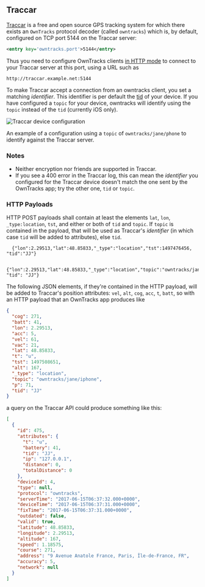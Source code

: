 ## Traccar

[Traccar](https://www.traccar.org) is a free and open source GPS tracking system for which there exists an `OwnTracks` protocol decoder (called `owntracks`)  which is, by default, configured on TCP port 5144 on the Traccar server:

```xml
<entry key='owntracks.port'>5144</entry>
```

Thus you need to configure OwnTracks clients [in HTTP mode](../tech/http.md) to connect to your Traccar server at this port, using a URL such as
```
http://traccar.example.net:5144
```

To make Traccar accept a connection from an owntracks client, you set a matching _identifier_. This identifier is per default the [tid](tid.md) of your device. If you have configured a `topic` for your device, owntracks will identify  using the `topic` instead of the `tid` (currently iOS only). 

![Traccar device configuration](images/traccar-device.jpg)

An example of a configuration using a `topic` of `owntracks/jane/phone` to identify against the Traccar server.


### Notes

* Neither encryption nor friends are supported in Traccar.
* If you see a 400 error in the Traccar log, this can mean the _identifier_ you configured for the Traccar device doesn't match the one sent by the OwnTracks app; try the other one, `tid` or `topic`.

### HTTP Payloads

HTTP POST payloads shall contain at least the elements `lat`, `lon`, `_type:location`, `tst`, and either or both of `tid` and `topic`. If `topic` is contained in the payload, that will be used as Traccar's _identifier_ (in which case `tid` will be added to attributes), else `tid`.

      {"lon":2.29513,"lat":48.85833,"_type":"location","tst":1497476456, "tid":"JJ"}

      {"lon":2.29513,"lat":48.85833,"_type":"location","topic":"owntracks/jane/phone", "tid": "JJ"}

The following JSON elements, if they're contained in the HTTP payload, will be added to Traccar's position attributes: `vel`, `alt`, `cog`, `acc`, `t`, `batt`, so with an HTTP payload that an OwnTracks app produces like

```json
{
  "cog": 271,
  "batt": 41,
  "lon": 2.29513,
  "acc": 5,
  "vel": 61,
  "vac": 21,
  "lat": 48.85833,
  "t": "u",
  "tst": 1497508651,
  "alt": 167,
  "_type": "location",
  "topic": "owntracks/jane/iphone",
  "p": 71,
  "tid": "JJ"
}
```

a query on the Traccar API could produce something like this:

```json
[
  {
    "id": 475,
    "attributes": {
      "t": "u",
      "battery": 41,
      "tid": "JJ",
      "ip": "127.0.0.1",
      "distance": 0,
      "totalDistance": 0
    },
    "deviceId": 4,
    "type": null,
    "protocol": "owntracks",
    "serverTime": "2017-06-15T06:37:32.000+0000",
    "deviceTime": "2017-06-15T06:37:31.000+0000",
    "fixTime": "2017-06-15T06:37:31.000+0000",
    "outdated": false,
    "valid": true,
    "latitude": 48.85833,
    "longitude": 2.29513,
    "altitude": 167,
    "speed": 1.18575,
    "course": 271,
    "address": "9 Avenue Anatole France, Paris, Île-de-France, FR",
    "accuracy": 5,
    "network": null
  }
]
```
